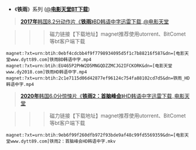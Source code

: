 - 《**铁雨**》系列 ([@**电影天堂**](https://www.dy2018.com/e/search/result/?searchid=544699)[**BT下载**](https://github.com/taoste/Hello-World/raw/master/eBook/dy2018.com/%E3%80%8A%E9%93%81%E9%9B%A8%E3%80%8B%E7%B3%BB%E5%88%97/%E3%80%8A%E9%93%81%E9%9B%A8%E3%80%8B%E7%B3%BB%E5%88%97BT.7z)) 

> [**2017年**韩国8.2分动作片《**铁雨**》BD韩语中字迅雷下载](https://www.dy2018.com/i/98946.html)_[@电影天堂](https://www.dy2018.com/)  

>>> 磁力链接【下载地址】magnet推荐使用utorrent、BitComet等bt客户端下载
```
magnet:?xt=urn:btih:0ebf4cdcbb4f9f7798934095d5f1c7b88216f587&dn=[电影天堂www.dytt89.com]铁雨BD韩语中字.mp4 
magnet:?xt=urn:btih:EU465P2PHW2D5MNGQDZZMCJG2IFCKORK&dn=[电影天堂www.dy2018.com]铁雨HD韩语中字.mp4 
magnet:?xt=urn:btih:2c1e7115d06d42877ef96124c754fa88102cd7d5&dn=铁雨_HD韩语中字.mp4 
```

> [**2020年**韩国6.0分惊悚片《**铁雨2：首脑峰会**》HD韩语中字迅雷下载](https://www.dy2018.com/i/102312.html)_[电影天堂](https://www.dy2018.com/)   

>>> 磁力链接【下载地址】magnet推荐使用utorrent、BitComet等bt客户端下载
```
magnet:?xt=urn:btih:9eb6f99f260dfb972f93bde9af48c99fd5569359&dn=[电影天堂www.dytt89.com]铁雨2：首脑峰会HD韩语中字.mkv
```
